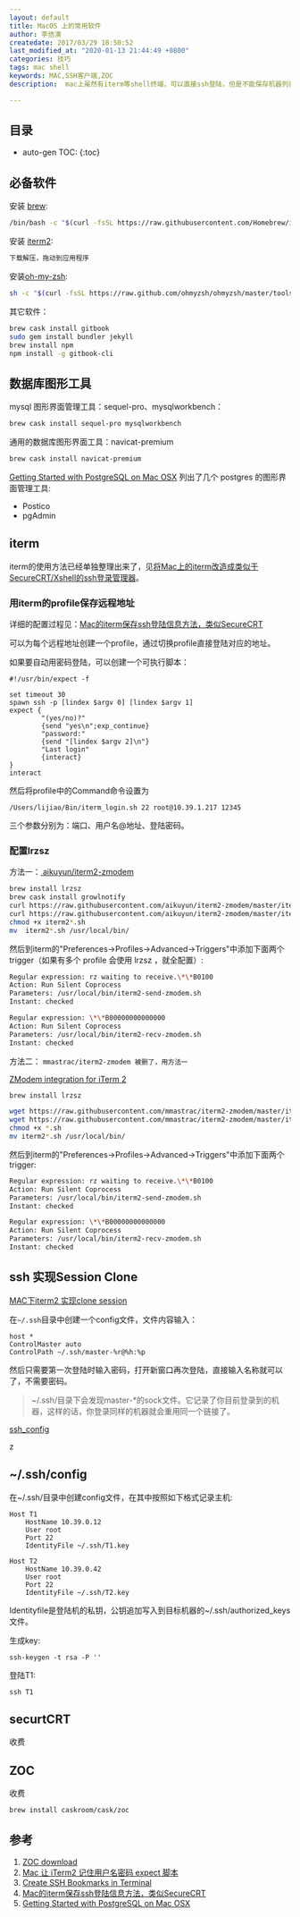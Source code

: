 ```yaml
---
layout: default
title: MacOS 上的常用软件
author: 李佶澳
createdate: 2017/03/29 18:50:52
last_modified_at: "2020-01-13 21:44:49 +0800"
categories: 技巧
tags: mac shell
keywords: MAC,SSH客户端,ZOC
description:  mac上虽然有iterm等shell终端，可以直接ssh登陆，但是不能保存机器列表和密码，每次输入IP，比较烦。可以使用ZOC

---
```


## 目录
* auto-gen TOC:
{:toc}


## 必备软件

安装 [brew](https://brew.sh/):
　
```sh
/bin/bash -c "$(curl -fsSL https://raw.githubusercontent.com/Homebrew/install/master/install.sh)"
```

安装 [iterm2](https://www.iterm2.com/):

```sh
下载解压，拖动到应用程序
```

安装[oh-my-zsh](https://ohmyz.sh/):

```sh
sh -c "$(curl -fsSL https://raw.github.com/ohmyzsh/ohmyzsh/master/tools/install.sh)"
```

其它软件：

```sh
brew cask install gitbook
sudo gem install bundler jekyll
brew install npm
npm install -g gitbook-cli
```

## 数据库图形工具

mysql 图形界面管理工具：sequel-pro、mysqlworkbench：

```sh
brew cask install sequel-pro mysqlworkbench
```

通用的数据库图形界面工具：navicat-premium

```sh
brew cask install navicat-premium
```

[Getting Started with PostgreSQL on Mac OSX][4] 列出了几个 postgres 的图形界面管理工具:

* Postico
* pgAdmin


## iterm

iterm的使用方法已经单独整理出来了，见[将Mac上的iterm改造成类似于SecureCRT/Xshell的ssh登录管理器](https://www.lijiaocn.com/技巧/2019/01/17/mac-iterm-convert-securecrt.html)。


### 用iterm的profile保存远程地址

详细的配置过程见：[Mac的iterm保存ssh登陆信息方法，类似SecureCRT][4]

可以为每个远程地址创建一个profile，通过切换profile直接登陆对应的地址。

如果要自动用密码登陆，可以创建一个可执行脚本：

	#!/usr/bin/expect -f
	
	set timeout 30
	spawn ssh -p [lindex $argv 0] [lindex $argv 1]
	expect {
	        "(yes/no)?"
	        {send "yes\n";exp_continue}
	        "password:"
	        {send "[lindex $argv 2]\n"}
	        "Last login"
	        {interact}
	}
	interact

然后将profile中的Command命令设置为

	/Users/lijiao/Bin/iterm_login.sh 22 root@10.39.1.217 12345

三个参数分别为：端口、用户名@地址、登陆密码。

### 配置lrzsz

方法一：[ aikuyun/iterm2-zmodem ](https://github.com/aikuyun/iterm2-zmodem)

```sh
brew install lrzsz
brew cask install growlnotify
curl https://raw.githubusercontent.com/aikuyun/iterm2-zmodem/master/iterm2-recv-zmodem.sh  >  iterm2-recv-zmodem.sh
curl https://raw.githubusercontent.com/aikuyun/iterm2-zmodem/master/iterm2-send-zmodem.sh  >  iterm2-send-zmodem.sh
chmod +x iterm2*.sh
mv  iterm2*.sh /usr/local/bin/
```

然后到iterm的"Preferences->Profiles->Advanced->Triggers"中添加下面两个trigger（如果有多个 profile 会使用 lrzsz ，就全配置）:

```sh
Regular expression: rz waiting to receive.\*\*B0100
Action: Run Silent Coprocess
Parameters: /usr/local/bin/iterm2-send-zmodem.sh
Instant: checked

Regular expression: \*\*B00000000000000
Action: Run Silent Coprocess
Parameters: /usr/local/bin/iterm2-recv-zmodem.sh
Instant: checked
```

方法二： `mmastrac/iterm2-zmodem 被删了，用方法一`

[ZModem integration for iTerm 2](https://github.com/mmastrac/iterm2-zmodem)

```sh
brew install lrzsz

wget https://raw.githubusercontent.com/mmastrac/iterm2-zmodem/master/iterm2-recv-zmodem.sh
wget https://raw.githubusercontent.com/mmastrac/iterm2-zmodem/master/iterm2-send-zmodem.sh
chmod +x *.sh
mv iterm2*.sh /usr/local/bin/
```

然后到iterm的"Preferences->Profiles->Advanced->Triggers"中添加下面两个trigger:

```sh
Regular expression: rz waiting to receive.\*\*B0100
Action: Run Silent Coprocess
Parameters: /usr/local/bin/iterm2-send-zmodem.sh
Instant: checked

Regular expression: \*\*B00000000000000
Action: Run Silent Coprocess
Parameters: /usr/local/bin/iterm2-recv-zmodem.sh
Instant: checked
```

## ssh 实现Session Clone

[MAC下iterm2 实现clone session](https://blog.csdn.net/xusensen/article/details/72785592)

在`~/.ssh`目录中创建一个config文件，文件内容输入：

	host *
	ControlMaster auto
	ControlPath ~/.ssh/master-%r@%h:%p

然后只需要第一次登陆时输入密码，打开新窗口再次登陆，直接输入名称就可以了，不需要密码。

> ~/.ssh/目录下会发现master-*的sock文件。它记录了你目前登录到的机器，这样的话，你登录同样的机器就会重用同一个链接了。

[ssh_config](https://linux.die.net/man/5/ssh_config)

z
## ~/.ssh/config

在~/.ssh/目录中创建config文件，在其中按照如下格式记录主机:

	Host T1
	    HostName 10.39.0.12
	    User root
	    Port 22
	    IdentityFile ~/.ssh/T1.key
	
	Host T2
	    HostName 10.39.0.42
	    User root
	    Port 22
	    IdentityFile ~/.ssh/T2.key

Identityfile是登陆机的私钥，公钥追加写入到目标机器的~/.ssh/authorized_keys文件。

生成key:

	ssh-keygen -t rsa -P ''

登陆T1:

	ssh T1

## securtCRT 

收费

## ZOC 

收费

	brew install caskroom/cask/zoc

## 参考

1. [ZOC download][1]
2. [Mac 让 iTerm2 记住用户名密码 expect 脚本][2]
3. [Create SSH Bookmarks in Terminal][3]
4. [Mac的iterm保存ssh登陆信息方法，类似SecureCRT][4]
5. [Getting Started with PostgreSQL on Mac OSX][5]

[1]: http://www.emtec.com/download.html "ZOC download"
[2]: http://blog.csdn.net/fenglailea/article/details/50895867 "Mac 让 iTerm2 记住用户名密码 expect 脚本"
[3]: http://osxdaily.com/2012/06/03/create-ssh-bookmarks-in-terminal-for-mac-os-x/ "Create SSH Bookmarks in Terminal"
[4]: https://jingyan.baidu.com/article/af9f5a2d72b16143140a459b.html  "Mac的iterm保存ssh登陆信息方法，类似SecureCRT"
[5]: https://www.codementor.io/@engineerapart/getting-started-with-postgresql-on-mac-osx-are8jcopb "Getting Started with PostgreSQL on Mac OSX"
